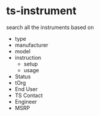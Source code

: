 # ts-instrument

search all the instruments based on 
* type
* manufacturer
* model
* instruction
  * setup
  * usage
* Status
* tOrg	 
* End User
* TS Contact	 
* Engineer	 
* MSRP

